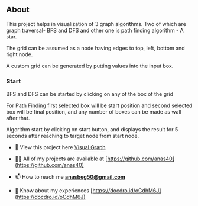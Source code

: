 <h2>About</h2>
<p>This project helps in visualization of 3 graph algorithms. Two of which are graph traversal- BFS and DFS and other one is path finding algorithm - A star.</p>
<p>The grid can be assumed as a node having edges to top, left, bottom and right node.</p>
<p>A custom grid can be generated by putting values into the input box.</p>
<h3>Start</h3>
<p>BFS and DFS can be started by clicking on any of the box of the grid</p>
<p>For Path Finding first selected box will be start position and second selected box will be final position, and any number of boxes can be made as wall after that.
<p>Algorithm start by clicking on start button, and displays the result for 5 seconds after reaching to target node from start node.</p>

- 🔭 View this project here [Visual Graph](https://anas40.github.io/visualgraph/)

- 👨‍💻 All of my projects are available at [https://github.com/anas40](https://github.com/anas40)

- 📫 How to reach me **anasbeg50@gmail.com**

- 📄 Know about my experiences [https://docdro.id/oCdhM6J](https://docdro.id/oCdhM6J)

